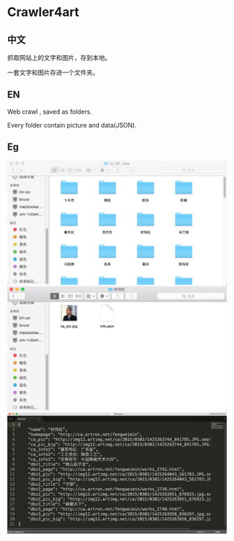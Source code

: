 # Crawler4art

## 中文

抓取网站上的文字和图片，存到本地。

一套文字和图片存进一个文件夹。

## EN

Web crawl , saved as folders.

Every folder contain picture and data(JSON).

## Eg

![最终效果图1 :](https://raw.githubusercontent.com/hugojing/clawler4art/master/1.jpg)
![最终效果图2 :](https://raw.githubusercontent.com/hugojing/clawler4art/master/2.jpg)
![最终效果图3 :](https://raw.githubusercontent.com/hugojing/clawler4art/master/3.jpg)

